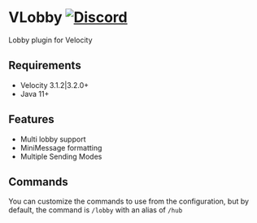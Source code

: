 # VLobby [![Discord](https://img.shields.io/discord/899740810956910683?color=7289da&label=Discord)](https://discord.gg/5NMMzK5mAn)

Lobby plugin for Velocity

## Requirements
- Velocity 3.1.2|3.2.0+
- Java 11+

## Features
- Multi lobby support
- MiniMessage formatting
- Multiple Sending Modes

## Commands

You can customize the commands to use from the configuration, but by default, the command is `/lobby` with an alias of `/hub`